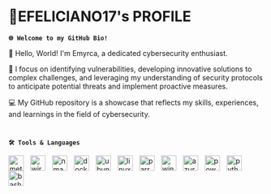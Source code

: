 # 🍱EFELICIANO17's PROFILE

**`🌐 Welcome to my GitHub Bio!`**

👋 Hello, World! I'm Emyrca, a dedicated cybersecurity enthusiast. 

📖 I focus on identifying vulnerabilities, developing innovative solutions to complex challenges, and leveraging my understanding of security protocols to anticipate potential threats and implement proactive measures.

💻 My GitHub repository is a showcase that reflects my skills, experiences, and learnings in the field of cybersecurity.

#

**`🛠️ Tools & Languages`**

<img align="left" width="30px" style="padding-right:10px;" src="https://img.icons8.com/fluency/48/metasploit.png" alt="metasploit"/>
<img align="left" width="30px" style="padding-right:10px;" src="https://img.icons8.com/nolan/64/wireshark--v1.png" alt="wireshark--v1"/>
<img align="left" width="30px" style="padding-right:10px;" src="https://img.icons8.com/color/48/nmap.png" alt="nmap"/>
<img align="left" width="30px" style="padding-right:10px;" src="https://img.icons8.com/dusk/64/docker.png" alt="docker"/>
<img align="left" width="30px" style="padding-right:10px;" src="https://img.icons8.com/color/48/ubuntu--v1.png" alt="ubuntu--v1"/>
<img align="left" width="30px" style="padding-right:10px;" src="https://img.icons8.com/color/48/linux--v1.png" alt="linux--v1"/>
<img align="left" width="30px" style="padding-right:10px;" src="https://img.icons8.com/color/48/parrot-security--v2.png" alt="parrot-security--v2"/>
<img align="left" width="30px" style="padding-right:10px;" src="https://img.icons8.com/fluency/48/windows-10.png" alt="windows-10"/>
<img align="left" width="30px" style="padding-right:10px;" src="https://img.icons8.com/color/48/azure-1.png" alt="azure-1"/>
<img align="left" width="30px" style="padding-right:10px;" src="https://img.icons8.com/fluency/48/powershell.png" alt="powershell"/>
<img align="left" width="30px" style="padding-right:10px;" src="https://img.icons8.com/fluency/48/python.png" alt="python"/>
<img align="left" width="30px" style="padding-right:10px;" src="https://img.icons8.com/fluency/48/bash.png" alt="bash"/>
<br />
